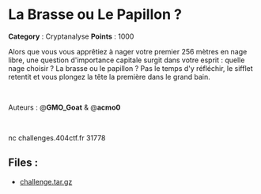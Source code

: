 # La Brasse ou Le Papillon ?

**Category** : Cryptanalyse
**Points** : 1000

Alors que vous vous apprêtiez à nager votre premier 256 mètres en nage libre, une question d'importance capitale surgit dans votre esprit : quelle nage choisir ? La brasse ou le papillon ?
Pas le temps d'y réfléchir, le sifflet retentit et vous plongez la tête la première dans le grand bain.

<p class="space">&nbsp;</p>

Auteurs : @**GMO_Goat** & @**acmo0**

<p class="space">&nbsp;</p>

nc challenges.404ctf.fr 31778

## Files : 
 - [challenge.tar.gz](./challenge.tar.gz)


